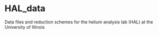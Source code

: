 # HAL_data
Data files and reduction schemes for the helium analysis lab (HAL) at the University of Illinois
